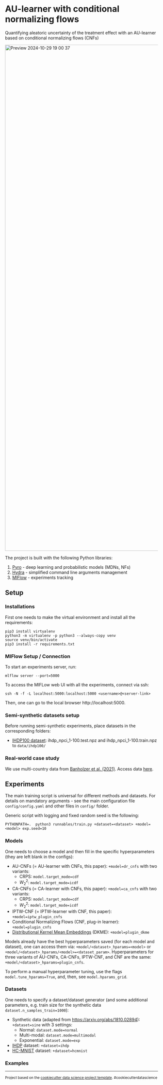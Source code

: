 AU-learner with conditional normalizing flows
==============================

Quantifying aleatoric uncertainty of the treatment effect with an AU-learner based on conditional normalizing flows (CNFs)

<img width="1666" alt="Preview 2024-10-29 19 00 37" src="https://github.com/user-attachments/assets/d5b67bee-574f-4fc3-9bab-976a80a5ec47">


The project is built with the following Python libraries:
1. [Pyro](https://pyro.ai/) - deep learning and probabilistic models (MDNs, NFs)
2. [Hydra](https://hydra.cc/docs/intro/) - simplified command line arguments management
3. [MlFlow](https://mlflow.org/) - experiments tracking


## Setup

### Installations
First one needs to make the virtual environment and install all the requirements:
```console
pip3 install virtualenv
python3 -m virtualenv -p python3 --always-copy venv
source venv/bin/activate
pip3 install -r requirements.txt
```

### MlFlow Setup / Connection
To start an experiments server, run: 

`mlflow server --port=5000`

To access the MlFLow web UI with all the experiments, connect via ssh:

`ssh -N -f -L localhost:5000:localhost:5000 <username>@<server-link>`

Then, one can go to the local browser http://localhost:5000.

### Semi-synthetic datasets setup

Before running semi-synthetic experiments, place datasets in the corresponding folders:
- [IHDP100 dataset](https://www.fredjo.com/): ihdp_npci_1-100.test.npz and ihdp_npci_1-100.train.npz to `data/ihdp100/`

### Real-world case study 

We use multi-country data from [Banholzer et al. (2021)](https://doi.org/10.1371/journal.pone.0252827). Access data [here](https://github.com/nbanho/npi_effectiveness_first_wave/blob/master/data/data_preprocessed.csv).

## Experiments

The main training script is universal for different methods and datasets. For details on mandatory arguments - see the main configuration file `config/config.yaml` and other files in `config/` folder.

Generic script with logging and fixed random seed is the following:
```console
PYTHONPATH=.  python3 runnables/train.py +dataset=<dataset> +model=<model> exp.seed=10
```

### Models

One needs to choose a model and then fill in the specific hyperparameters (they are left blank in the configs):
- AU-CNFs (= AU-learner with CNFs, this paper): `+model=dr_cnfs` with two variants:
  - CRPS: `model.target_mode=cdf`
  - $W_2^2$: `model.target_mode=icdf`
- CA-CNFs (= CA-learner with CNFs, this paper): `+model=ca_cnfs` with two variants:
  - CRPS: `model.target_mode=cdf`
  - $W_2^2$: `model.target_mode=icdf`
- IPTW-CNF (= IPTW-learner with CNF, this paper): `+model=iptw_plugin_cnfs`
- Conditional Normalizing Flows (CNF, plug-in learner): `+model=plugin_cnfs`
- [Distributional Kernel Mean Embeddings](https://arxiv.org/pdf/1805.08845.pdf) (DKME): `+model=plugin_dkme`

Models already have the best hyperparameters saved (for each model and dataset), one can access them via: `+model/<dataset>_hparams=<model>` or `+model/<dataset>_hparams/<model>=<dataset_param>`. Hyperparameters for three variants of AU-CNFs, CA-CNFs, IPTW-CNF, and CNF are the same: `+model/<dataset>_hparams=plugin_cnfs`.

To perform a manual hyperparameter tuning, use the flags `model.tune_hparams=True`, and, then, see `model.hparams_grid`. 

### Datasets
One needs to specify a dataset/dataset generator (and some additional parameters, e.g. train size for the synthetic data `dataset.n_samples_train=1000`):
- Synthetic data (adapted from https://arxiv.org/abs/1810.02894): `+dataset=sine` with 3 settings:
  - Normal: `dataset.mode=normal`
  - Multi-modal: `dataset.mode=multimodal`
  - Exponential: `dataset.mode=exp`
- [IHDP](https://www.tandfonline.com/doi/abs/10.1198/jcgs.2010.08162) dataset: `+dataset=ihdp` 
- [HC-MNIST](https://github.com/anndvision/quince/blob/main/quince/library/datasets/hcmnist.py) dataset: `+dataset=hcmnist`

### Examples

--------

<p><small>Project based on the <a target="_blank" href="https://drivendata.github.io/cookiecutter-data-science/">cookiecutter data science project template</a>. #cookiecutterdatascience</small></p>
